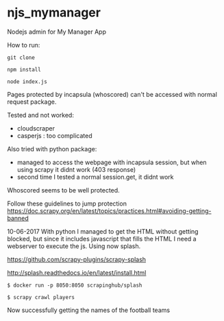 # njs_mymanager
Nodejs admin for My Manager App

How to run:
```
git clone

npm install

node index.js
```

Pages protected by incapsula (whoscored) can't be accessed with normal request package.

Tested and not worked:
- cloudscraper
- casperjs : too complicated


Also tried with python package:
- managed to access the webpage with incapsula session, but when using scrapy it didnt work (403 response)
- second time I tested a normal session.get, it didnt work

Whoscored seems to be well protected.

Follow these guidelines to jump protection
https://doc.scrapy.org/en/latest/topics/practices.html#avoiding-getting-banned

10-06-2017
With python I managed to get the HTML without getting blocked, but since it includes javascript that fills the HTML I need a webserver to execute the js. Using now splash.

https://github.com/scrapy-plugins/scrapy-splash

http://splash.readthedocs.io/en/latest/install.html

```
$ docker run -p 8050:8050 scrapinghub/splash

$ scrapy crawl players
```

Now successfully getting the names of the football teams
